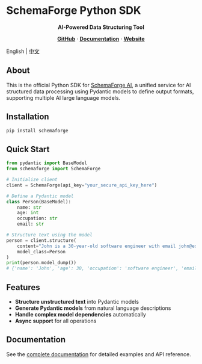 # SchemaForge Python SDK

<div align="center">
  <p>
    <strong>AI-Powered Data Structuring Tool</strong>
  </p>
  <p>
    <a href="https://github.com/X-Zero-L/schemaforge-sdk"><strong>GitHub</strong></a> ·
    <a href="https://github.com/X-Zero-L/schemaforge-sdk/docs"><strong>Documentation</strong></a> ·
    <a href="https://github.com/X-Zero-L/schemaforge-sdk"><strong>Website</strong></a>
  </p>
</div>

English | [中文](./README_CN.md)

## About

This is the official Python SDK for [SchemaForge AI](https://github.com/X-Zero-L/schemaforge-ai), a unified service for AI structured data processing using Pydantic models to define output formats, supporting multiple AI large language models.

## Installation

```bash
pip install schemaforge
```

## Quick Start

```python
from pydantic import BaseModel
from schemaforge import SchemaForge

# Initialize client
client = SchemaForge(api_key="your_secure_api_key_here")

# Define a Pydantic model
class Person(BaseModel):
    name: str
    age: int
    occupation: str
    email: str

# Structure text using the model
person = client.structure(
    content="John is a 30-year-old software engineer with email john@example.com",
    model_class=Person
)
print(person.model_dump())
# {'name': 'John', 'age': 30, 'occupation': 'software engineer', 'email': 'john@example.com'}
```

## Features

- **Structure unstructured text** into Pydantic models
- **Generate Pydantic models** from natural language descriptions
- **Handle complex model dependencies** automatically
- **Async support** for all operations

## Documentation

See the [complete documentation](https://github.com/X-Zero-L/schemaforge-sdk/tree/master/docs) for detailed examples and API reference. 